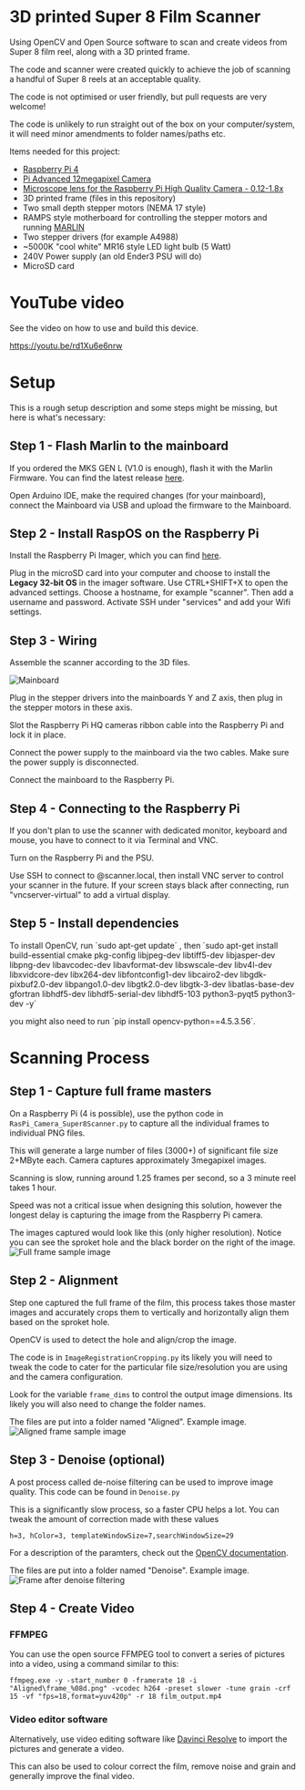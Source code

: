 # 3D printed Super 8 Film Scanner

Using OpenCV and Open Source software to scan and create videos from Super 8 film reel, along with a 3D printed frame.

The code and scanner were created quickly to achieve the job of scanning a handful of Super 8 reels at an acceptable quality.

The code is not optimised or user friendly, but pull requests are very welcome!

The code is unlikely to run straight out of the box on your computer/system, it will need minor amendments to folder names/paths etc.


Items needed for this project:
* [Raspberry Pi 4](https://www.raspberrypi.com/products/raspberry-pi-4-model-b/)
* [Pi Advanced 12megapixel Camera](https://www.raspberrypi.com/products/raspberry-pi-high-quality-camera/)
* [Microscope lens for the Raspberry Pi High Quality Camera - 0.12-1.8x](https://shop.pimoroni.com/products/microscope-lens-0-12-1-8x)
* 3D printed frame (files in this repository)
* Two small depth stepper motors (NEMA 17 style)
* RAMPS style motherboard for controlling the stepper motors and running [MARLIN](https://github.com/MarlinFirmware/Marlin)
* Two stepper drivers (for example A4988)
* ~5000K "cool white" MR16 style LED light bulb (5 Watt)
* 240V Power supply (an old Ender3 PSU will do)
* MicroSD card

# YouTube video

See the video on how to use and build this device.

https://youtu.be/rd1Xu6e6nrw

# Setup

This is a rough setup description and some steps might be missing, but here is what's necessary:

## Step 1 - Flash Marlin to the mainboard
If you ordered the MKS GEN L (V1.0 is enough), flash it with the Marlin Firmware. You can find the latest release [here](https://marlinfw.org/meta/download/).

Open Arduino IDE, make the required changes (for your mainboard), connect the Mainboard via USB and upload the firmware to the Mainboard.

## Step 2 - Install RaspOS on the Raspberry Pi
Install the Raspberry Pi Imager, which you can find [here](https://www.raspberrypi.com/software/).

Plug in the microSD card into your computer and choose to install the **Legacy 32-bit OS** in the imager software. Use CTRL+SHIFT+X to open the advanced settings.  Choose a hostname, for example "scanner". Then add a username and password. Activate SSH under "services" and add your Wifi settings.

## Step 3 - Wiring
Assemble the scanner according to the 3D files.

![Mainboard](Sample_Images/mainboard.jpg)

Plug in the stepper drivers into the mainboards Y and Z axis, then plug in the stepper motors in these axis. 

Slot the Raspberry Pi HQ cameras ribbon cable into the Raspberry Pi and lock it in place. 

Connect the power supply to the mainboard via the two cables. Make sure the power supply is disconnected.

Connect the mainboard to the Raspberry Pi.

## Step 4 - Connecting to the Raspberry Pi
If you don't plan to use the scanner with dedicated monitor, keyboard and mouse, you have to connect to it via Terminal and VNC. 

Turn on the Raspberry Pi and the PSU. 

Use SSH to connect to <username>@scanner.local, then install VNC server to control your scanner in the future. If your screen stays black after connecting, run "vncserver-virtual" to add a virtual display. 

## Step 5 - Install dependencies
To install OpenCV, run ´sudo apt-get update´ , then ´sudo apt-get install build-essential cmake pkg-config libjpeg-dev libtiff5-dev libjasper-dev libpng-dev libavcodec-dev libavformat-dev libswscale-dev libv4l-dev libxvidcore-dev libx264-dev libfontconfig1-dev libcairo2-dev libgdk-pixbuf2.0-dev libpango1.0-dev libgtk2.0-dev libgtk-3-dev libatlas-base-dev gfortran libhdf5-dev libhdf5-serial-dev libhdf5-103 python3-pyqt5 python3-dev -y´

you might also need to run ´pip install opencv-python==4.5.3.56´.

# Scanning Process

## Step 1 - Capture full frame masters

On a Raspberry Pi (4 is possible), use the python code in `RasPi_Camera_Super8Scanner.py` to capture all the individual frames to individual PNG files.

This will generate a large number of files (3000+) of significant file size 2+MByte each.  Camera captures approximately 3megapixel images.

Scanning is slow, running around 1.25 frames per second, so a 3 minute reel takes 1 hour.  

Speed was not a critical issue when designing this solution, however the longest delay is capturing the image from the Raspberry Pi camera.

The images captured would look like this (only higher resolution).  Notice you can see the sproket hole and the black border on the right of the image.
![Full frame sample image](Sample_Images/Full_Frame_Sample.png)

## Step 2 - Alignment

Step one captured the full frame of the film, this process takes those master images and accurately crops them to vertically and horizontally align them based on the sproket hole.

OpenCV is used to detect the hole and align/crop the image.

The code is in `ImageRegistrationCropping.py` its likely you will need to tweak the code to cater for the particular file size/resolution you are using and the camera configuration.

Look for the variable `frame_dims` to control the output image dimensions.  Its likely you will also need to change the folder names.

The files are put into a folder named "Aligned".  Example image.
![Aligned frame sample image](Sample_Images/Aligned_Sample.png)

## Step 3 - Denoise (optional)

A post process called de-noise filtering can be used to improve image quality.  This code can be found in `Denoise.py`

This is a significantly slow process, so a faster CPU helps a lot.  You can tweak the amount of correction made with these values

```
h=3, hColor=3, templateWindowSize=7,searchWindowSize=29
```

For a description of the paramters, check out the [OpenCV documentation](https://docs.opencv.org/3.4/d1/d79/group__photo__denoise.html#gaa501e71f52fb2dc17ff8ca5e7d2d3619).

The files are put into a folder named "Denoise".  Example image.
![Frame after denoise filtering](Sample_Images/After_DeNoise.png)

## Step 4 - Create Video

### FFMPEG
You can use the open source FFMPEG tool to convert a series of pictures into a video, using a command similar to this:
```
ffmpeg.exe -y -start_number 0 -framerate 18 -i "Aligned\frame_%08d.png" -vcodec h264 -preset slower -tune grain -crf 15 -vf "fps=18,format=yuv420p" -r 18 film_output.mp4
```

### Video editor software
Alternatively, use video editing software like [Davinci Resolve](https://www.blackmagicdesign.com/products/davinciresolve/) to import the pictures and generate a video.

This can also be used to colour correct the film, remove noise and grain and generally improve the final video.
